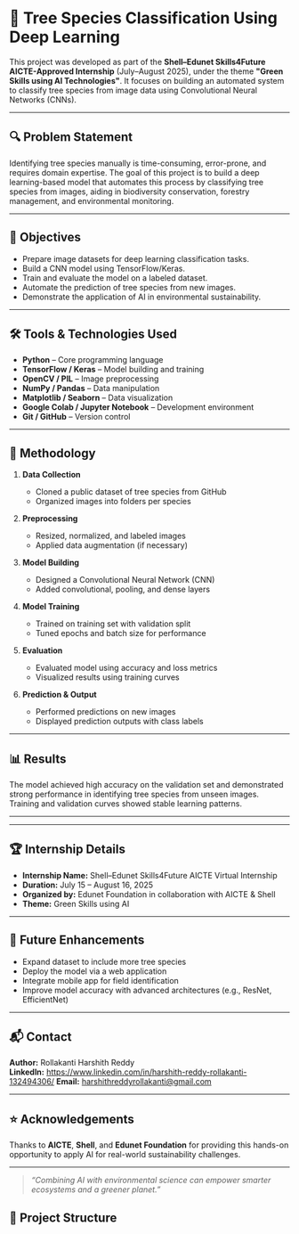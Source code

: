 # 🌿 Tree Species Classification Using Deep Learning

This project was developed as part of the **Shell–Edunet Skills4Future AICTE-Approved Internship** (July–August 2025), under the theme **"Green Skills using AI Technologies"**. It focuses on building an automated system to classify tree species from image data using Convolutional Neural Networks (CNNs).

---

## 🔍 Problem Statement

Identifying tree species manually is time-consuming, error-prone, and requires domain expertise. The goal of this project is to build a deep learning-based model that automates this process by classifying tree species from images, aiding in biodiversity conservation, forestry management, and environmental monitoring.

---

## 🎯 Objectives

- Prepare image datasets for deep learning classification tasks.
- Build a CNN model using TensorFlow/Keras.
- Train and evaluate the model on a labeled dataset.
- Automate the prediction of tree species from new images.
- Demonstrate the application of AI in environmental sustainability.

---

## 🛠️ Tools & Technologies Used

- **Python** – Core programming language  
- **TensorFlow / Keras** – Model building and training  
- **OpenCV / PIL** – Image preprocessing  
- **NumPy / Pandas** – Data manipulation  
- **Matplotlib / Seaborn** – Data visualization  
- **Google Colab / Jupyter Notebook** – Development environment  
- **Git / GitHub** – Version control  

---

## 🧠 Methodology

1. **Data Collection**  
   - Cloned a public dataset of tree species from GitHub  
   - Organized images into folders per species  

2. **Preprocessing**  
   - Resized, normalized, and labeled images  
   - Applied data augmentation (if necessary)  

3. **Model Building**  
   - Designed a Convolutional Neural Network (CNN)  
   - Added convolutional, pooling, and dense layers  

4. **Model Training**  
   - Trained on training set with validation split  
   - Tuned epochs and batch size for performance  

5. **Evaluation**  
   - Evaluated model using accuracy and loss metrics  
   - Visualized results using training curves  

6. **Prediction & Output**  
   - Performed predictions on new images  
   - Displayed prediction outputs with class labels  

---

## 📊 Results

The model achieved high accuracy on the validation set and demonstrated strong performance in identifying tree species from unseen images. Training and validation curves showed stable learning patterns.

---

---

## 🏆 Internship Details

- **Internship Name:** Shell–Edunet Skills4Future AICTE Virtual Internship  
- **Duration:** July 15 – August 16, 2025  
- **Organized by:** Edunet Foundation in collaboration with AICTE & Shell  
- **Theme:** Green Skills using AI  

---

## 🚀 Future Enhancements

- Expand dataset to include more tree species  
- Deploy the model via a web application  
- Integrate mobile app for field identification  
- Improve model accuracy with advanced architectures (e.g., ResNet, EfficientNet)

---

## 📬 Contact

**Author:** Rollakanti Harshith Reddy  
**LinkedIn:** https://www.linkedin.com/in/harshith-reddy-rollakanti-132494306/ 
**Email:** harshithreddyrollakanti@gmail.com 

---

## ⭐ Acknowledgements

Thanks to **AICTE**, **Shell**, and **Edunet Foundation** for providing this hands-on opportunity to apply AI for real-world sustainability challenges.

---

> *“Combining AI with environmental science can empower smarter ecosystems and a greener planet.”*



## 📁 Project Structure

